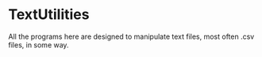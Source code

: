 # TextUtilities
All the programs here are designed to manipulate text files, most often .csv files, in some way.
